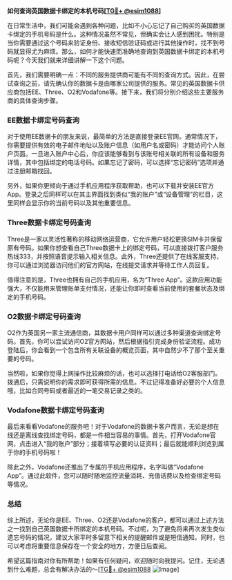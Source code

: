 **如何查询英国数据卡绑定的本机号码[[TG💪+ @esim1088](https://t.me/s/esim1088)]**

在日常生活中，我们可能会遇到各种问题，比如不小心忘记了自己购买的英国数据卡绑定的手机号码是什么。这种情况虽然不常见，但确实会让人感到困扰。特别是当你需要通过这个号码来验证身份、接收短信验证码或进行其他操作时，找不到号码就显得尤为麻烦。那么，如何才能快速而准确地查询到英国数据卡绑定的本机号码呢？今天我们就来详细讲解一下这个问题。

首先，我们需要明确一点：不同的服务提供商可能有不同的查询方式。因此，在尝试查询之前，请先确认你的数据卡是由哪家公司提供的服务。常见的英国数据卡供应商包括EE、Three、O2和Vodafone等。接下来，我们将分别介绍这些主要服务商的具体查询步骤。

### EE数据卡绑定号码查询

对于使用EE数据卡的朋友来说，最简单的方法是直接登录EE官网。通常情况下，你需要提供有效的电子邮件地址以及账户信息（如用户名或密码）才能访问个人账户页面。一旦进入账户中心后，你应该能够看到与该账号相关联的所有设备和服务详情，其中包括绑定的电话号码。如果忘记了密码，可以选择“忘记密码”选项并通过注册邮箱找回。

另外，如果你更倾向于通过手机应用程序获取帮助，也可以下载并安装EE官方App。登录之后同样可以在其主界面找到类似“我的账户”或“设备管理”的栏目，这里同样会显示你的当前号码以及其他重要信息。

### Three数据卡绑定号码查询

Three是一家以灵活性著称的移动网络运营商，它允许用户轻松更换SIM卡并保留原有号码。如果你想查看自己Three数据卡上的绑定号码，可以直接拨打客户服务热线333，并按照语音提示输入相关信息。此外，Three还提供了在线客服支持，你可以通过浏览器访问他们的官方网站，在线提交请求并等待工作人员回复。

值得注意的是，Three也拥有自己的手机应用，名为“Three App”。这款应用功能强大，不仅能用来管理账单支付情况，还能让你即时查看当前使用的套餐状态及绑定的手机号码。

### O2数据卡绑定号码查询

O2作为英国另一家主流通信商，其数据卡用户同样可以通过多种渠道查询绑定号码。首先，你可以尝试访问O2官方网站，然后根据指引完成身份验证流程。成功登陆后，你会看到一个包含所有关联设备的概览页面，其中自然少不了那个至关重要的号码。

当然啦，如果你觉得上网操作比较麻烦的话，也可以选择打电话给O2客服部门。拨通后，只需说明你的需求即可获得所需的信息。不过记得准备好必要的个人信息哦，比如合同号码或者最近的一笔交易记录之类的。

### Vodafone数据卡绑定号码查询

最后来看看Vodafone的服务吧！对于Vodafone的数据卡客户而言，无论是想在线还是离线查找绑定号码，都是一件相当容易的事情。首先，打开Vodafone官网，点击进入“我的账户”部分；接着填写必要的认证资料；最后就能顺利浏览到属于你的手机号码啦！

除此之外，Vodafone还推出了专属的手机应用程序，名字叫做“Vodafone App”。通过此软件，您可以随时随地监控流量消耗、充值话费以及检查绑定号码等情况。

### 总结

综上所述，无论你是EE、Three、O2还是Vodafone的客户，都可以通过上述方法之一找到自己英国数据卡所绑定的本机号码。不过呢，为了避免将来再次发生类似遗忘号码的情况，建议大家平时多留意下相关的提醒邮件或是短信通知。同时，也可以考虑将重要信息保存在一个安全的地方，方便日后查阅。

希望这篇指南对你有所帮助！如果有任何疑问，欢迎随时向我提问。记住，无论遇到什么难题，总会有解决办法的～[[TG💪+ @esim1088](https://t.me/s/esim1088) ![Image](https://i.postimg.cc/4NQfJmqS/Snipaste-2025-05-13-00-14-12.png)]